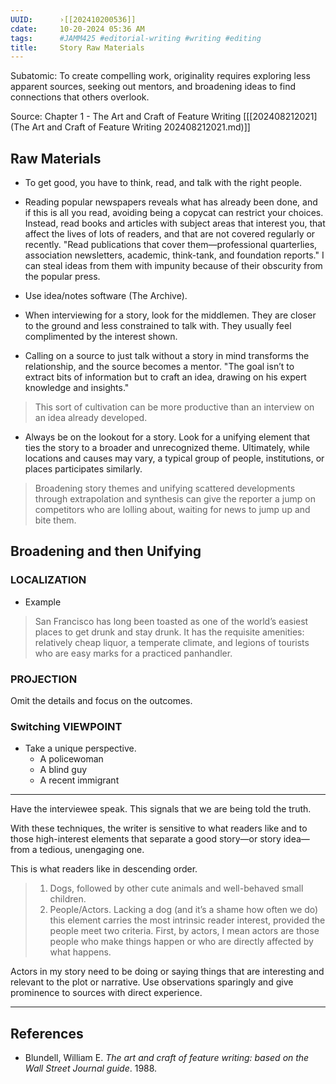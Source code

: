 ```yaml
---
UUID:      ›[[202410200536]] 
cdate:     10-20-2024 05:36 AM
tags:      #JAMM425 #editorial-writing #writing #editing 
title:     Story Raw Materials 
---
```

Subatomic: To create compelling work, originality requires exploring less apparent sources, seeking out mentors, and broadening ideas to find connections that others overlook. 

Source: Chapter 1 - The Art and Craft of Feature Writing [[[202408212021](The Art and Craft of Feature Writing 202408212021.md)]]

## Raw Materials
- To get good, you have to think, read, and talk with the right people. 

- Reading popular newspapers reveals what has already been done, and if this is all you read, avoiding being a copycat can restrict your choices. Instead, read books and articles with subject areas that interest you, that affect the lives of lots of readers, and that are not covered regularly or recently. "Read publications that cover them—professional quarterlies, association newsletters, academic, think-tank, and foundation reports." I  can steal ideas from them with impunity because of their obscurity from the popular press.

- Use idea/notes software (The Archive). 

- When interviewing for a story, look for the middlemen. They are closer to the ground and less constrained to talk with. They usually feel complimented by the interest shown. 

- Calling on a source to just talk without a story in mind transforms the relationship, and the source becomes a mentor. "The goal isn’t to extract bits of information but to craft an idea, drawing on his expert knowledge and insights."

> This sort of cultivation can be more productive than an interview on an idea already developed. 

- Always be on the lookout for a story. Look for a unifying element that ties the story to a broader and unrecognized theme. Ultimately, while locations and causes may vary, a typical group of people, institutions, or places participates similarly.

> Broadening story themes and unifying scattered developments through extrapolation and synthesis can give the reporter a jump on competitors who are lolling about, waiting for news to jump up and bite them.

## Broadening and then Unifying
### LOCALIZATION

- Example
> San Francisco has long been toasted as one of the world’s easiest places to get drunk and stay drunk. It has the requisite amenities: relatively cheap liquor, a temperate climate, and legions of tourists who are easy marks for a practiced panhandler.

### PROJECTION
Omit the details and focus on the outcomes.

### Switching VIEWPOINT
- Take a unique perspective. 
  - A policewoman
  - A blind guy
  - A recent immigrant

----------------------------------
Have the interviewee speak. This signals that we are being told the truth.

With these techniques, the writer is sensitive to what readers like and to those high-interest elements that separate a good story—or story idea—from a tedious, unengaging one.

This is what readers like in descending order.

> 1. Dogs, followed by other cute animals and well-behaved small children.
> 2. People/Actors. Lacking a dog (and it’s a shame how often we do) this element carries the most intrinsic reader interest, provided the people meet two criteria. First, by actors, I mean actors are those people who make things happen or who are directly affected by what happens.

Actors in my story need to be doing or saying things that are interesting and relevant to the plot or narrative. Use observations sparingly and give prominence to sources with direct experience.
 

----------------------------------

## References
- Blundell, William E. _The art and craft of feature writing: based on the Wall Street Journal guide_. 1988. 
